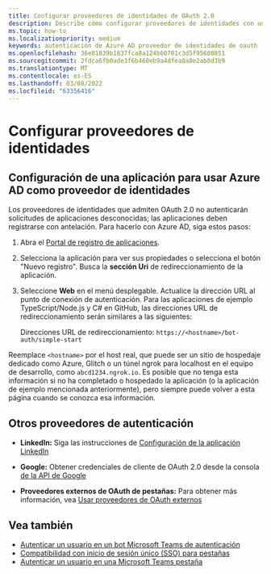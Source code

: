 ```yaml
---
title: Configurar proveedores de identidades de OAuth 2.0
description: Describe cómo configurar proveedores de identidades con un enfoque en Microsoft Azure Active Directory (Azure AD)
ms.topic: how-to
ms.localizationpriority: medium
keywords: autenticación de Azure AD proveedor de identidades de oauth
ms.openlocfilehash: 36e81839b1837fca8a124b60701c3d5f95608851
ms.sourcegitcommit: 2fdca6fb0ade3f6b460eb9a4dfea0a8e2ab8d3b9
ms.translationtype: MT
ms.contentlocale: es-ES
ms.lasthandoff: 03/08/2022
ms.locfileid: "63356416"
---
```

# <a name="configure-identity-providers"></a>Configurar proveedores de identidades

## <a name="configuring-an-application-to-use-azure-ad-as-an-identity-provider"></a>Configuración de una aplicación para usar Azure AD como proveedor de identidades

Los proveedores de identidades que admiten OAuth 2.0 no autenticarán solicitudes de aplicaciones desconocidas; las aplicaciones deben registrarse con antelación. Para hacerlo con Azure AD, siga estos pasos:

1. Abra el [Portal de registro de aplicaciones](https://ms.portal.azure.com/#blade/Microsoft_AAD_RegisteredApps/ApplicationsListBlade).

2. Selecciona la aplicación para ver sus propiedades o selecciona el botón "Nuevo registro". Busca la **sección Uri** de redireccionamiento de la aplicación.

3. Seleccione **Web** en el menú desplegable. Actualice la dirección URL al punto de conexión de autenticación. Para las aplicaciones de ejemplo TypeScript/Node.js y C# en GitHub, las direcciones URL de redireccionamiento serán similares a las siguientes:

    Direcciones URL de redireccionamiento: `https://<hostname>/bot-auth/simple-start`

Reemplace `<hostname>` por el host real, que puede ser un sitio de hospedaje dedicado como Azure, Glitch o un túnel ngrok para localhost en el equipo de desarrollo, como `abcd1234.ngrok.io`. Es posible que no tenga esta información si no ha completado o hospedado la aplicación (o la aplicación de ejemplo mencionada anteriormente), pero siempre puede volver a esta página cuando se conozca esa información.

## <a name="other-authentication-providers"></a>Otros proveedores de autenticación

* **LinkedIn:** Siga las instrucciones de [Configuración de la aplicación LinkedIn](/linkedin/talent/apply-with-linkedin)

* **Google:** Obtener credenciales de cliente de OAuth 2.0 desde la consola [de la API de Google](https://console.developers.google.com/)

* **Proveedores externos de OAuth de pestañas:** Para obtener más información, vea [Usar proveedores de OAuth externos](../../tabs/how-to/authentication/auth-oauth-provider.md)

## <a name="see-also"></a>Vea también 

* [Autenticar un usuario en un bot Microsoft Teams de autenticación](../../resources/bot-v3/bot-authentication/auth-bot-AAD.md)
* [Compatibilidad con inicio de sesión único (SSO) para pestañas](../../tabs/how-to/authentication/auth-aad-sso.md)
* [Autenticar un usuario en una Microsoft Teams pestaña](../../tabs/how-to/authentication/auth-tab-aad.md)